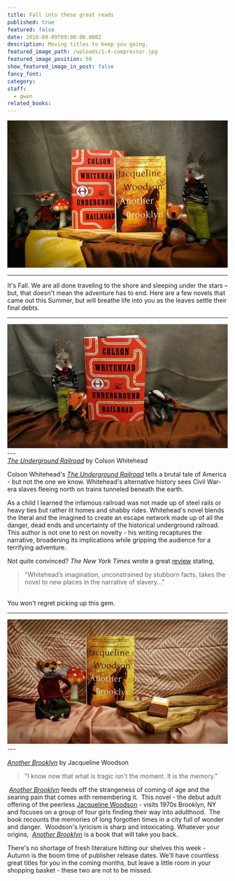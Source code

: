 ```yaml
---
title: Fall into these great reads
published: true
featured: false
date: 2016-09-09T09:00:00.000Z
description: Moving titles to keep you going.
featured_image_path: /uploads/1-4-compressor.jpg
featured_image_position: 50
show_featured_image_in_post: false
fancy_font:
category:
staff:
  - gwen
related_books:
---
```



![full-img](/uploads/versions/gwen_1_3---x----900-600x---.jpg)

---

It's Fall. We are all done traveling to the shore and sleeping under the stars – but, that doesn't mean the adventure has to end. Here are a few novels that came out this Summer, but will breathe life into you as the leaves settle their final debts.

---

![full-img](/uploads/versions/gwen_1_2---x----900-506x---.jpg)---
<br>*[The Underground Railroad](https://www.brooklinebooksmith-shop.com/book/9780385542364)* by Colson Whitehead

Colson Whitehead's *<u>The Underground Railroad</u>* tells a brutal tale of America - but not the one we know. Whitehead's alternative history sees Civil War-era slaves fleeing north on trains tunneled beneath the earth.

As a child I learned the infamous railroad was not made up of steel rails or heavy ties but rather lit homes and shabby rides. Whitehead's novel blends the literal and the imagined to create an escape network made up of all the danger, dead ends and uncertainty of the historical underground railroad. This author is not one to rest on novelty - his writing recaptures the narrative, broadening its implications while gripping the audience for a terrifying adventure.

Not quite convinced?&nbsp;*The New York Times* wrote a great [review](https://www.nytimes.com/2016/08/14/books/review/colson-whitehead-underground-railroad.html?_r=0) stating,

> "Whitehead’s imagination, unconstrained by stubborn facts, takes the novel to new places in the narrative of slavery…"
> <br>&nbsp;

You won't regret picking up this gem.

---

![full-img](/uploads/versions/gwen_1_1---x----900-506x---.jpg)---

*[Another Brooklyn](https://www.brooklinebooksmith-shop.com/book/9780062359988)* by Jacqueline Woodson

> "I know now that what is tragic isn't the moment. It is the memory."

*&nbsp;<u>Another Brooklyn</u>*&nbsp;feeds off the strangeness of coming of age and the searing pain that comes with remembering it.&nbsp; This novel - the debut adult offering of the peerless [Jacqueline Woodson](https://www.brooklinebooksmith-shop.com/search/author/%22Woodson%2C%20Jacqueline%22) - visits 1970s Brooklyn, NY and focuses on a group of four girls finding their way into adulthood.&nbsp; The book recounts the memories of long forgotten times in a city full of wonder and danger.&nbsp; Woodson's lyricism is sharp and intoxicating. Whatever your origins,&nbsp; *<u>Another Brooklyn</u>* is a book that will take you back.

There's no shortage of fresh literature hitting our shelves this week - Autumn is the boom time of publisher release dates. We'll have countless great titles for you in the coming months, but leave a little room in your shopping basket - these two are not to be missed.